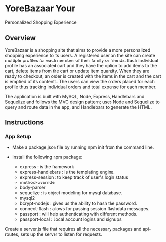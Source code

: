 # YoreBazaar Your 
Personalized Shopping Experience


## Overview

YoreBazaar is a shopping site that aims to provide a more personalized shopping experience to its users. A registered user on the site can create multiple profiles for each member of their family or friends. Each individual profile has an associated cart and they have the option to add items to the cart, delete items from the cart or update item quantity. When they are ready to checkout, an order is created with the items in the cart and the cart is emptied of its contents. The users can view the orders placed for each profile thus tracking individual orders and total expense for each member. 

The application is built with MySQL, Node, Express, Handlebars and Sequelize and follows the MVC design pattern; uses Node and Sequelize to query and route data in the app, and Handlebars to generate the HTML.

## Instructions

### App Setup

   - Make a package.json file by running npm init from the command line.

   - Install the following npm package: 

      - express : is the framework
      - express-handlebars : is the templating engine.
      - express-session : to keep track of user's login status
      - method-override
      - body-parser
      - sequelize : is object modeling for mysql database.
      - mysql2
      - bcrypt-nodejs : gives us the ability to hash the password.
      - connect-flash :  allows for passing session flashdata messages.
      - passport : will help authenticating with different methods.
      - passport-local : Local account logins and signups

 
Create a server.js file that requires all the necessary packages and api-routes, sets up the server to listen for requests.

